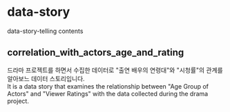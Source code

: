 # data-story
data-story-telling contents

## correlation_with_actors_age_and_rating
드라마 프로젝트를 하면서 수집한 데이터로 "출연 배우의 연령대"와 "시청률"의 관계를 알아보느 데이터 스토리입니다.<br>
It is a data story that examines the relationship between "Age Group of Actors" and "Viewer Ratings" with the data collected during the drama project.
